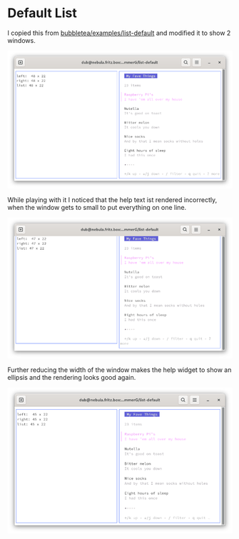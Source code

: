 # Default List

I copied this from [bubbletea/examples/list-default](https://github.com/charmbracelet/bubbletea/tree/master/examples/list-default)
and modified it to show 2 windows.

<img src="./correct_rendering.png" />

While playing with it I noticed that the help text ist rendered incorrectly, when the window gets to small to put everything on one line.

<img src="./line_wrap.png" />

Further reducing the width of the window makes the help widget to show an ellipsis and the rendering looks good again.

<img src="./with_ellipsis.png" />
